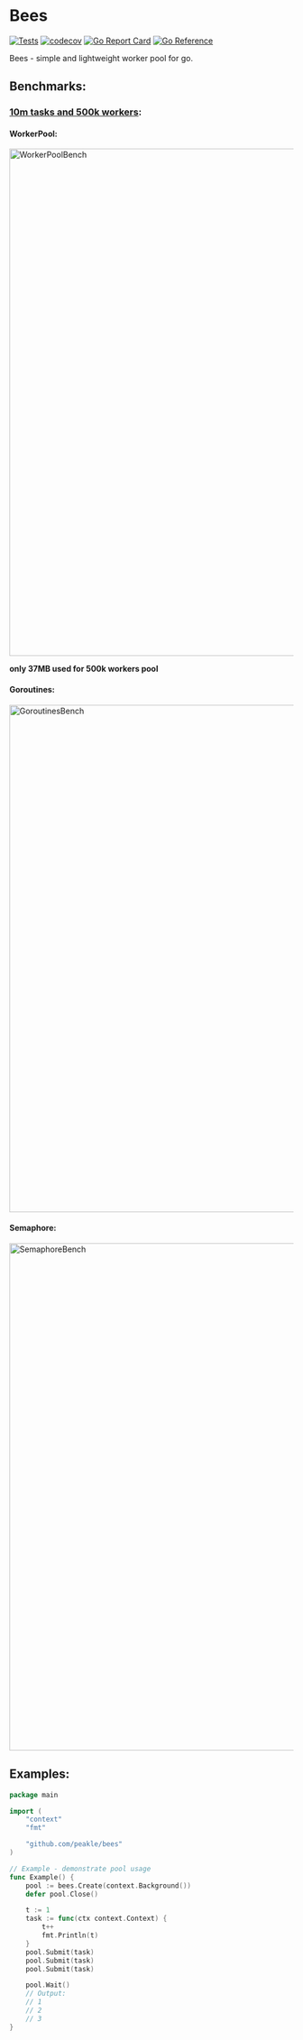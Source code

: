 # Bees

[![Tests](https://github.com/peakle/bees/workflows/Tests/badge.svg)](https://github.com/peakle/bees/blob/master/.github/workflows/ci.yml)
[![codecov](https://codecov.io/gh/peakle/bees/branch/master/graph/badge.svg)](https://codecov.io/gh/peakle/bees)
[![Go Report Card](https://goreportcard.com/badge/github.com/peakle/bees)](https://goreportcard.com/report/github.com/peakle/bees)
[![Go Reference](https://pkg.go.dev/badge/github.com/peakle/bees.svg)](https://pkg.go.dev/github.com/peakle/bees)

Bees - simple and lightweight worker pool for go.

## Benchmarks:

### [10m tasks and 500k workers](https://github.com/peakle/bees/blob/master/pool_bench_test.go):

#### WorkerPool:

<img width="900" alt="WorkerPoolBench" src="https://user-images.githubusercontent.com/27820873/133930212-806c5918-4b30-4950-8139-326317ce3a56.png">

<b>only 37MB used for 500k workers pool</b>

#### Goroutines:

<img width="900" alt="GoroutinesBench" src="https://user-images.githubusercontent.com/27820873/133930166-d34b6dcf-b9f0-4275-93ec-08ecdb988e1f.png">

#### Semaphore:

<img width="900" alt="SemaphoreBench" src="https://user-images.githubusercontent.com/27820873/133930179-25495409-65cb-447a-ab06-72698412c646.png">

## Examples:

```go
package main

import (
	"context"
	"fmt"

	"github.com/peakle/bees"
)

// Example - demonstrate pool usage
func Example() {
	pool := bees.Create(context.Background())
	defer pool.Close()

	t := 1
	task := func(ctx context.Context) {
		t++
		fmt.Println(t)
	}
	pool.Submit(task)
	pool.Submit(task)
	pool.Submit(task)

	pool.Wait()
	// Output:
	// 1
	// 2
	// 3
}

```
